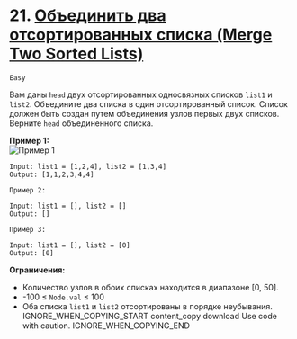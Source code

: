 # 21. [Объединить два отсортированных списка (Merge Two Sorted Lists)](https://leetcode.com/problems/merge-two-sorted-lists/description/)

`Easy`

Вам даны `head` двух отсортированных односвязных списков `list1` и `list2`. Объедините два списка в один отсортированный список. Список должен быть создан путем объединения узлов первых двух списков. Верните `head` объединенного списка.

**Пример 1:**\
![Пример 1](https://assets.leetcode.com/uploads/2020/10/03/merge_ex1.jpg)
```
Input: list1 = [1,2,4], list2 = [1,3,4]
Output: [1,1,2,3,4,4]

Пример 2:

Input: list1 = [], list2 = []
Output: []

Пример 3:

Input: list1 = [], list2 = [0]
Output: [0]
```


**Ограничения:**

*   Количество узлов в обоих списках находится в диапазоне [0, 50].
*   -100 ≤ `Node.val` ≤ 100
*   Оба списка `list1` и `list2` отсортированы в порядке неубывания.
    IGNORE_WHEN_COPYING_START
    content_copy
    download
    Use code with caution.
    IGNORE_WHEN_COPYING_END